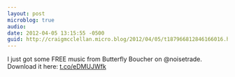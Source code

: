 ```yaml
---
layout: post
microblog: true
audio: 
date: 2012-04-05 13:15:55 -0500
guid: http://craigmcclellan.micro.blog/2012/04/05/t187966812846166016.html
---
```

I just got some FREE music from Butterfly Boucher on @noisetrade.  Download it here: [t.co/eDMUJWfk](http://t.co/eDMUJWfk)
